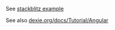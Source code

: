 See [stackblitz example](https://stackblitz.com/edit/angular-ivy-4666q1?file=src%2Fapp%2Fitemlist.component.ts)

See also [dexie.org/docs/Tutorial/Angular](https://dexie.org/docs/Tutorial/Angular)
